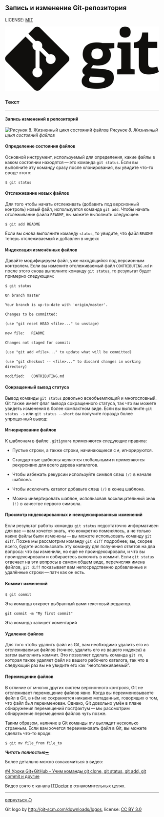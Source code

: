 ## Запись и изменение Git-репозитория

LICENSE: [MIT](../license.md)

![git-logo](../assets/logo.svg)

### **Текст**

---

#### Запись изменений в репозиторий

![Рисунок 8. Жизненный цикл состояний файлов](https://git-scm.com/book/en/v2/images/lifecycle.png)
*Рисунок 8. Жизненный цикл состояний файлов*

#### Определение состояния файлов

Основной инструмент, используемый для определения, какие файлы в каком состоянии находятся — это команда `git status`. 
Если вы выполните эту команду сразу после клонирования, вы увидите что-то вроде этого:

`$ git status`

#### Отслеживание новых файлов

Для того чтобы начать отслеживать (добавить под версионный контроль) новый файл, используется команда `git add`. Чтобы начать отслеживание файла `README`, вы можете выполнить следующее:

`$ git add README`

Если вы снова выполните команду `status`, то увидите, что файл `README` теперь отслеживаемый и добавлен в индекс

#### Индексация изменённых файлов

Давайте модифицируем файл, уже находящийся под версионным контролем. Если вы измените отслеживаемый файл `CONTRIBUTING.md` и после этого снова выполните команду `git status`, то результат будет примерно следующим:

`$ git status`

`On branch master`

`Your branch is up-to-date with 'origin/master'.`

`Changes to be committed:`
  
  `(use "git reset HEAD <file>..." to unstage)`

`new file:   README`

`Changes not staged for commit:`

`(use "git add <file>..." to update what will be committed)`

`(use "git checkout -- <file>..." to discard changes in working directory)`

`modified:   CONTRIBUTING.md`

#### Сокращенный вывод статуса

Вывод команды `git status` довольно всеобъемлющий и многословный. Git также имеет флаг вывода сокращенного статуса, так что вы можете увидеть изменения в более компактном виде. Если вы выполните `git status -s` или `git status --short` вы получите гораздо более упрощенный вывод:

#### Игнорирование файлов

К шаблонам в файле `.gitignore` применяются следующие правила:

* Пустые строки, а также строки, начинающиеся с `#`, игнорируются.

* Стандартные шаблоны являются глобальными и применяются рекурсивно для всего дерева каталогов.

* Чтобы избежать рекурсии используйте символ слэш `(/)` в начале шаблона.

* Чтобы исключить каталог добавьте слэш `(/)` в конец шаблона.

* Можно инвертировать шаблон, использовав восклицательный знак `(!)` в качестве первого символа.

#### Просмотр индексированных и неиндексированных изменений

Если результат работы команды `git status` недостаточно информативен для вас — вам хочется знать, что конкретно поменялось, а не только какие файлы были изменены — вы можете использовать команду `git diff`. Позже мы рассмотрим команду `git diff` подробнее; вы, скорее всего, будете использовать эту команду для получения ответов на два вопроса: что вы изменили, но ещё не проиндексировали, и что вы проиндексировали и собираетесь включить в коммит. Если `git status` отвечает на эти вопросы в самом общем виде, перечисляя имена файлов, `git diff` показывает вам непосредственно добавленные и удалённые строки — патч как он есть.

#### Коммит изменений

`$ git commit`

Эта команда откроет выбранный вами текстовый редактор.

`git commit -m "My first commit"`

Эта команда запишет коментарий

#### Удаление файлов

Для того чтобы удалить файл из Git, вам необходимо удалить его из отслеживаемых файлов (точнее, удалить его из вашего индекса) а затем выполнить коммит. Это позволяет сделать команда `git rm`, которая также удаляет файл из вашего рабочего каталога, так что в следующий раз вы не увидите его как “неотслеживаемый”.

#### Перемещение файлов

В отличие от многих других систем версионного контроля, Git не отслеживает перемещение файлов явно. Когда вы переименовываете файл в Git, в нём не сохраняется никаких метаданных, говорящих о том, что файл был переименован. Однако, Git довольно умён в плане обнаружения перемещений постфактум — мы рассмотрим обнаружение перемещения файлов чуть позже.

Таким образом, наличие в Git команды mv выглядит несколько странным. Если вам хочется переименовать файл в Git, вы можете сделать что-то вроде:

`$ git mv file_from file_to`

***Читать полностью***[&#10149;](https://git-scm.com/book/ru/v2/%D0%9E%D1%81%D0%BD%D0%BE%D0%B2%D1%8B-Git-%D0%97%D0%B0%D0%BF%D0%B8%D1%81%D1%8C-%D0%B8%D0%B7%D0%BC%D0%B5%D0%BD%D0%B5%D0%BD%D0%B8%D0%B9-%D0%B2-%D1%80%D0%B5%D0%BF%D0%BE%D0%B7%D0%B8%D1%82%D0%BE%D1%80%D0%B8%D0%B9)

Более детально можно ознакомиться в видео:

[#4 Уроки Git+GitHub - Учим команды git clone, git status, git add, git commit и другие](https://www.youtube.com/watch?v=Pl0xwUicJDc&list=PLuY6eeDuleIOMB2R_Kky05ZfiAx2_pbAH&index=4&ab_channel=ITDoctor)

Видео взято с канала [ITDoctor](https://www.youtube.com/channel/UC2Ev-rDSHBov0ZMChesLfrg) в ознакомительных целях.

---

[вернуться &#8634;](../core/basics.md)

Git logo by http://git-scm.com/downloads/logos,
license: [CC BY 3.0](https://creativecommons.org/licenses/by/3.0/)
